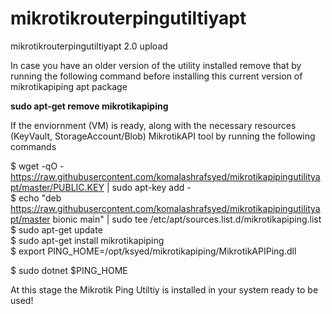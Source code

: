 # mikrotikrouterpingutiltiyapt
mikrotikrouterpingutiltiyapt 2.0 upload

In case you have an older version of the utility installed remove that by running the following command before installing this current version of mikrotikapiping apt package

<b>sudo apt-get remove mikrotikapiping</b>

If the enviornment (VM) is ready, along with the necessary resources (KeyVault, StorageAccount/Blob) MikrotikAPI tool by running the following commands

$ wget -qO - https://raw.githubusercontent.com/komalashrafsyed/mikrotikapipingutilityapt/master/PUBLIC.KEY | sudo apt-key add - </br>
$ echo "deb https://raw.githubusercontent.com/komalashrafsyed/mikrotikapipingutilityapt/master bionic main" | sudo tee /etc/apt/sources.list.d/mikrotikapiping.list </br>
$ sudo apt-get update </br>
$ sudo apt-get install mikrotikapiping </br>
$ export PING_HOME=/opt/ksyed/mikrotikapiping/MikrotikAPIPing.dll </br>

$ sudo dotnet $PING_HOME </br>

At this stage the Mikrotik Ping Utiltiy is installed in your system ready to be used!
